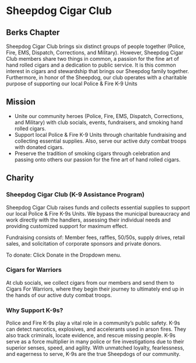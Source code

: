# Sheepdog Cigar Club #
## Berks Chapter ##

Sheepdog Cigar Club brings six distinct groups of people together (Police, Fire, EMS, Dispatch, Corrections, and Military).  However, Sheepdog Cigar Club members share two things in common, a passion for the fine art of hand rolled cigars and a dedication to public service. It is this common interest in cigars and stewardship that brings our Sheepdog family together.  Furthermore, in honor of the Sheepdog, our club operates with a charitable purpose of supporting our local Police & Fire K-9 Units  

## Mission ##

* Unite our community heroes (Police, Fire, EMS, Dispatch, Corrections, and Military) with club socials, events, fundraisers, and smoking hand rolled cigars. 
* Support local Police & Fire K-9 Units through charitable fundraising and collecting essential supplies. Also, serve our active duty combat troops with donated cigars.
* Preserve the tradition of smoking cigars through celebration and passing onto others our passion for the fine art of hand rolled cigars.

## Charity ##

### Sheepdog Cigar Club (K-9 Assistance Program) ###

Sheepdog Cigar Club raises funds and collects essential supplies to support our local Police & Fire K-9s Units.  We bypass the municipal bureaucracy and work directly with the handlers, assessing their individual needs and providing customized support for maximum effect.  

Fundraising consists of: Member fees, raffles, 50/50s, supply drives, retail sales, and solicitation of corporate sponsors and private donors.

To donate: Click Donate in the Dropdown menu.

### Cigars for Warriors ###

At club socials, we collect cigars from our members and send them to Cigars For Warriors, where they begin their journey to ultimately end up in the hands of our active duty combat troops. 

### Why Support K-9s? ###

Police and Fire K-9s play a vital role in a community’s public safety. K-9s can detect narcotics, explosives, and accelerants used in arson fires.  They also track criminals, locate evidence, and rescue missing people.  K-9s serve as a force multiplier in many police or fire investigations due to their superior senses, speed, and agility.  With unmatched loyalty, fearlessness, and eagerness to serve, K-9s are the true Sheepdogs of our community. 

